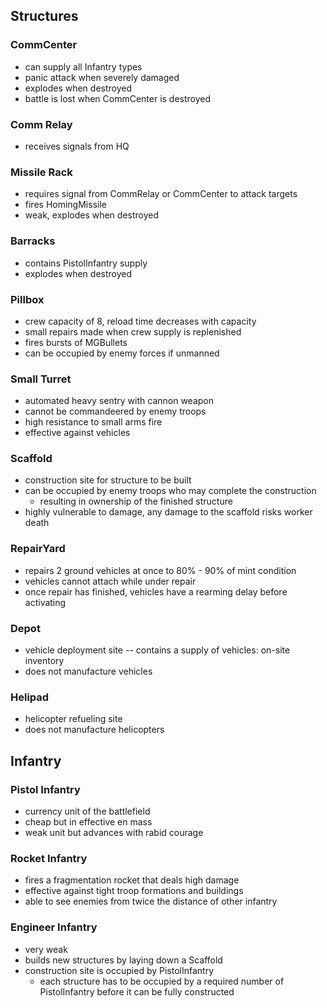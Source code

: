## Structures

### CommCenter
* can supply all Infantry types
* panic attack when severely damaged
* explodes when destroyed
* battle is lost when CommCenter is destroyed

### Comm Relay
* receives signals from HQ

### Missile Rack
* requires signal from CommRelay or CommCenter to attack targets
* fires HomingMissile
* weak, explodes when destroyed

### Barracks
* contains PistolInfantry supply
* explodes when destroyed
  
### Pillbox
* crew capacity of 8, reload time decreases with capacity
* small repairs made when crew supply is replenished
* fires bursts of MGBullets
* can be occupied by enemy forces if unmanned

### Small Turret
* automated heavy sentry with cannon weapon
* cannot be commandeered by enemy troops
* high resistance to small arms fire
* effective against vehicles

### Scaffold
* construction site for structure to be built
* can be occupied by enemy troops who may complete the construction
  * resulting in ownership of the finished structure
* highly vulnerable to damage, any damage to the scaffold risks worker death

### RepairYard
* repairs 2 ground vehicles at once to 80% - 90% of mint condition
* vehicles cannot attach while under repair
* once repair has finished, vehicles have a rearming delay before activating  

### Depot
* vehicle deployment site -- contains a supply of vehicles: on-site inventory
* does not manufacture vehicles

### Helipad
* helicopter refueling site
* does not manufacture helicopters

## Infantry

### Pistol Infantry
* currency unit of the battlefield
* cheap but in effective en mass
* weak unit but advances with rabid courage
  
### Rocket Infantry
* fires a fragmentation rocket that deals high damage
* effective against tight troop formations and buildings
* able to see enemies from twice the distance of other infantry

### Engineer Infantry
* very weak
* builds new structures by laying down a Scaffold
* construction site is occupied by PistolInfantry
  * each structure has to be occupied by a required number of PistolInfantry before it can be fully  constructed
